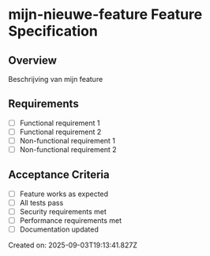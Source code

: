 # mijn-nieuwe-feature Feature Specification

## Overview
Beschrijving van mijn feature

## Requirements
- [ ] Functional requirement 1
- [ ] Functional requirement 2
- [ ] Non-functional requirement 1
- [ ] Non-functional requirement 2

## Acceptance Criteria
- [ ] Feature works as expected
- [ ] All tests pass
- [ ] Security requirements met
- [ ] Performance requirements met
- [ ] Documentation updated

Created on: 2025-09-03T19:13:41.827Z
